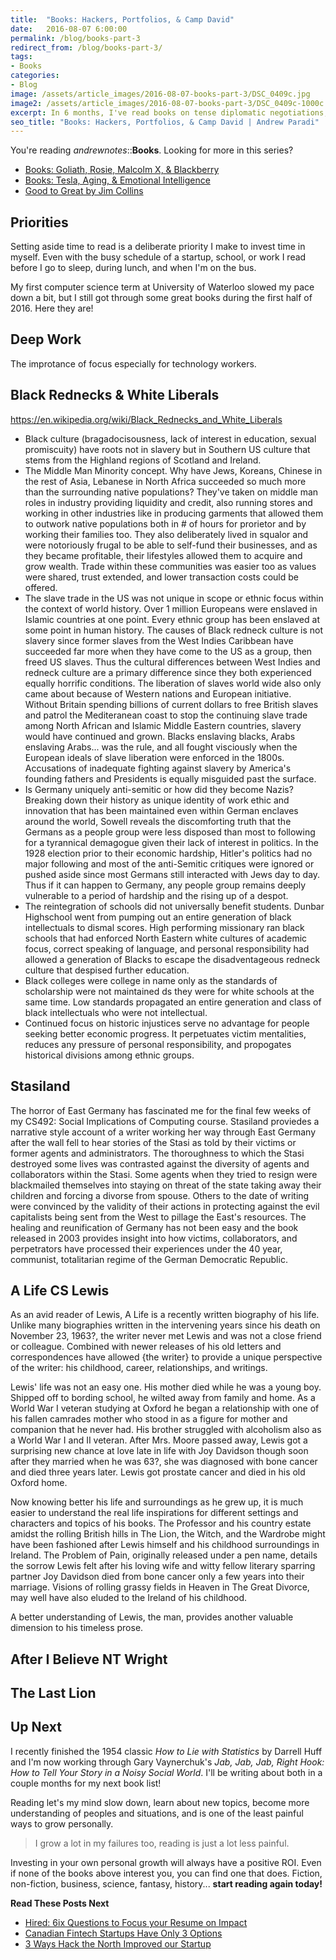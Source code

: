 ```yaml
---
title:  "Books: Hackers, Portfolios, & Camp David"
date:   2016-08-07 6:00:00
permalink: /blog/books-part-3
redirect_from: /blog/books-part-3/
tags:
- Books
categories:
- Blog
image: /assets/article_images/2016-08-07-books-part-3/DSC_0409c.jpg
image2: /assets/article_images/2016-08-07-books-part-3/DSC_0409c-1000c.jpg
excerpt: In 6 months, I've read books on tense diplomatic negotiations, 1960s American segregation, and the perfect investing portfolio.
seo_title: "Books: Hackers, Portfolios, & Camp David | Andrew Paradi"
---
```

You're reading *andrewnotes*::**Books**. Looking for more in this series?

- [Books: Goliath, Rosie, Malcolm X, & Blackberry](/blog/books-part-1)
- [Books: Tesla, Aging, & Emotional Intelligence](/blog/books-part-2)
- [Good to Great by Jim Collins](/blog/good-to-great)

Priorities
---

Setting aside time to read is a deliberate priority I make to invest time in myself. Even with the busy schedule of a startup, school, or work I read before I go to sleep, during lunch, and when I'm on the bus.

My first computer science term at University of Waterloo slowed my pace down a bit, but I still got through some great books during the first half of 2016. Here they are!


Deep Work
---
The improtance of focus especially for technology workers.



Black Rednecks & White Liberals
---

https://en.wikipedia.org/wiki/Black_Rednecks_and_White_Liberals


- Black culture (bragadocisousness, lack of interest in education, sexual promiscuity) have roots not in slavery but in Southern US culture that stems from the Highland regions of Scotland and Ireland.
- The Middle Man Minority concept. Why have Jews, Koreans, Chinese in the rest of Asia, Lebanese in North Africa succeeded so much more than the surrounding native populations? They've taken on middle man roles in industry providing liquidity and credit, also running stores and working in other industries like in producing garments that allowed them to outwork native populations both in # of hours for prorietor and by working their families too. They also deliberately lived in squalor and were notoriously frugal to be able to self-fund their businesses, and as they became profitable, their lifestyles allowed them to acquire and grow wealth. Trade within these communities was easier too as values were shared, trust extended, and lower transaction costs could be offered.
- The slave trade in the US was not unique in scope or ethnic focus within the context of world history. Over 1 million Europeans were enslaved in Islamic countries at one point. Every ethnic group has been enslaved at some point in human history. The causes of Black redneck culture is not slavery since former slaves from the West Indies Caribbean have succeeded far more when they have come to the US as a group, then freed US slaves. Thus the cultural differences between West Indies and redneck culture are a primary difference since they both experienced equally horrific conditions. The liberation of slaves world wide also only came about because of Western nations and European initiative. Without Britain spending billions of current dollars to free British slaves and patrol the Mediteranean coast to stop the continuing slave trade among North African and Islamic Middle Eastern countries, slavery would have continued and grown. Blacks enslaving blacks, Arabs enslaving Arabs... was the rule, and all fought visciously when the European ideals of slave liberation were enforced in the 1800s. Accusations of inadequate fighting against slavery by America's founding fathers and Presidents is equally misguided past the surface.
- Is Germany uniquely anti-semitic or how did they become Nazis? Breaking down their history as unique identity of work ethic and innovation that has been maintained even within German enclaves around the world, Sowell reveals the discomforting truth that the Germans as a people group were less disposed than most to following for a tyrannical demagogue given their lack of interest in politics. In the 1928 election prior to their economic hardship, Hitler's politics had no major following and most of the anti-Semitic critiques were ignored or pushed aside since most Germans still interacted with Jews day to day. Thus if it can happen to Germany, any people group remains deeply vulnerable to a period of hardship and the rising up of a despot.
- The reintegration of schools did not universally benefit students. Dunbar Highschool went from pumping out an entire generation of black intellectuals to dismal scores. High performing missionary ran black schools that had enforced North Eastern white cultures of academic focus, correct speaking of language, and personal responsibility had allowed a generation of Blacks to escape the disadventageous redneck culture that despised further education.
- Black colleges were college in name only as the standards of scholarship were not maintained ds they were for white schools at the same time. Low standards propagated an entire generation and class of black intellectuals who were not intellectual.
- Continued focus on historic injustices serve no advantage for people seeking better economic progress. It perpetuates victim mentalities, reduces any pressure of personal responsibility, and propogates historical divisions among ethnic groups.

Stasiland
---

The horror of East Germany has fascinated me for the final few weeks of my CS492: Social Implications of Computing course. Stasiland proviedes a narrative style account of a writer working her way through East Germany after the wall fell to hear stories of the Stasi as told by their victims or former agents and administrators. The thoroughness to which the Stasi destroyed some lives was contrasted against the diversity of agents and collaborators within the Stasi. Some agents when they tried to resign were blackmailed themselves into staying on threat of the state taking away their children and forcing a divorse from spouse. Others to the date of writing were convinced by the validity of their actions in protecting against the evil capitalists being sent from the West to pillage the East's resources. The healing and reunification of Germany has not been easy and the book released in 2003 provides insight into how victims, collaborators, and perpetrators have processed their experiences under the 40 year, communist, totalitarian regime of the German Democratic Republic.

A Life CS Lewis
---

As an avid reader of Lewis, A Life is a recently written biography of his life. Unlike many biographies written in the intervening years since his death on November 23, 1963?, the writer never met Lewis and was not a close friend or colleague. Combined with newer releases of his old letters and correspondences have allowed {the writer} to provide a unique perspective of the writer: his childhood, career, relationships, and writings.

Lewis' life was not an easy one. His mother died while he was a young boy. Shipped off to bording school, he wilted away from family and home. As a World War I veteran studying at Oxford he began a relationship with one of his fallen camrades mother who stood in as a figure for mother and companion that he never had. His brother struggled with alcoholism also as a World War I and II veteran. After Mrs. Moore passed away, Lewis got a surprising new chance at love late in life with Joy Davidson though soon after they married when he was 63?, she was diagnosed with bone cancer and died three years later. Lewis got prostate cancer and died in his old Oxford home.

Now knowing better his life and surroundings as he grew up, it is much easier to understand the real life inspirations for different settings and characters and topics of his books. The Professor and his country estate amidst the rolling British hills in The Lion, the Witch, and the Wardrobe might have been fashioned after Lewis himself and his childhood surroundings in Ireland. The Problem of Pain, originally released under a pen name, details the sorrow Lewis felt after his loving wife and witty fellow literary sparring partner Joy Davidson died from bone cancer only a few years into their marriage. Visions of rolling grassy fields in Heaven in The Great Divorce, may well have also eluded to the Ireland of his childhood.

A better understanding of Lewis, the man, provides another valuable dimension to his timeless prose.


After I Believe NT Wright
---



The Last Lion
---


Up Next
---

I recently finished the 1954 classic *How to Lie with Statistics* by Darrell Huff and I'm now working through Gary Vaynerchuk's *Jab, Jab, Jab, Right Hook: How to Tell Your Story in a Noisy Social World*. I'll be writing about both in a couple months for my next book list!

Reading let's my mind slow down, learn about new topics, become more understanding of peoples and situations, and is one of the least painful ways to grow personally.

> I grow a lot in my failures too, reading is just a lot less painful.

Investing in your own personal growth will always have a positive ROI. Even if none of the books above interest you, you can find one that does. Fiction, non-fiction, business, science, fantasy, history... **start reading again today!**

**Read These Posts Next**

- [Hired: 6ix Questions to Focus your Resume on Impact](/blog/hired-part-1)
- [Canadian Fintech Startups Have Only 3 Options](/blog/canadian-fintech-startups-have-only-3-options)
- [3 Ways Hack the North Improved our Startup](/blog/3-ways-hack-the-north-improved-our-startup)
